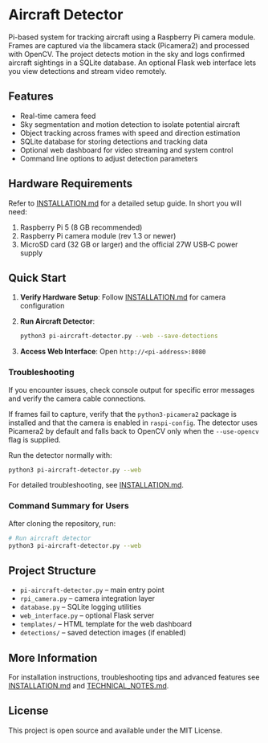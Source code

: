 # Aircraft Detector

Pi-based system for tracking aircraft using a Raspberry Pi camera module. Frames
are captured via the libcamera stack (Picamera2) and processed with OpenCV. The
project detects motion in the sky and logs confirmed aircraft sightings in a
SQLite database. An optional Flask web interface lets you view detections and
stream video remotely.

## Features

- Real-time camera feed
- Sky segmentation and motion detection to isolate potential aircraft
- Object tracking across frames with speed and direction estimation
- SQLite database for storing detections and tracking data
- Optional web dashboard for video streaming and system control
- Command line options to adjust detection parameters

## Hardware Requirements

Refer to [INSTALLATION.md](INSTALLATION.md) for a detailed setup guide. In short you will need:

1. Raspberry Pi 5 (8&nbsp;GB recommended)
2. Raspberry Pi camera module (rev&nbsp;1.3 or newer)
3. MicroSD card (32&nbsp;GB or larger) and the official 27W USB‑C power supply

## Quick Start

1. **Verify Hardware Setup**: Follow [INSTALLATION.md](INSTALLATION.md) for camera configuration
2. **Run Aircraft Detector**:
   ```bash
   python3 pi-aircraft-detector.py --web --save-detections
   ```

3. **Access Web Interface**: Open `http://<pi-address>:8080`

### Troubleshooting

If you encounter issues, check console output for specific error messages and verify the camera cable connections.

If frames fail to capture, verify that the `python3-picamera2` package is installed
and that the camera is enabled in `raspi-config`. The detector uses Picamera2 by
default and falls back to OpenCV only when the `--use-opencv` flag is supplied.

Run the detector normally with:

```bash
python3 pi-aircraft-detector.py --web
```

For detailed troubleshooting, see [INSTALLATION.md](INSTALLATION.md).

### Command Summary for Users

After cloning the repository, run:

```bash
# Run aircraft detector
python3 pi-aircraft-detector.py --web
```

## Project Structure

- `pi-aircraft-detector.py` – main entry point
- `rpi_camera.py` – camera integration layer
- `database.py` – SQLite logging utilities
- `web_interface.py` – optional Flask server
- `templates/` – HTML template for the web dashboard
- `detections/` – saved detection images (if enabled)

## More Information

For installation instructions, troubleshooting tips and advanced features see [INSTALLATION.md](INSTALLATION.md) and [TECHNICAL_NOTES.md](TECHNICAL_NOTES.md).

## License

This project is open source and available under the MIT License.
